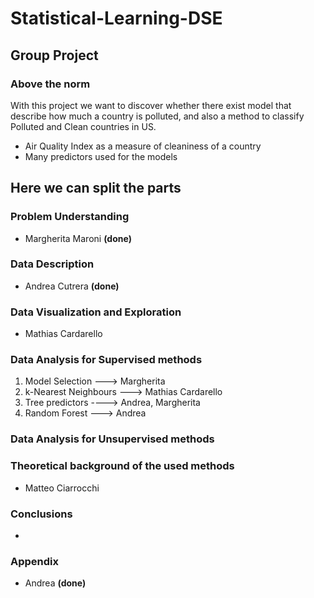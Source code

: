 # Statistical-Learning-DSE

## Group Project

### Above the norm

With this project we want to discover whether there exist model that describe how much a country is polluted, and also a method to classify Polluted and Clean countries in US.

- Air Quality Index as a measure of cleaniness of a country
- Many predictors used for the models

## Here we can split the parts

### Problem Understanding
- Margherita Maroni **(done)**
### Data Description
- Andrea Cutrera **(done)**
### Data Visualization and Exploration
- Mathias Cardarello 
### Data Analysis for Supervised methods
1. Model Selection ---> Margherita
2. k-Nearest Neighbours ---> Mathias Cardarello 
3. Tree predictors ----> Andrea, Margherita
4. Random Forest ---> Andrea
### Data Analysis for Unsupervised methods

### Theoretical background of the used methods
- Matteo Ciarrocchi
### Conclusions
-
### Appendix
- Andrea **(done)**
